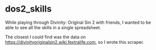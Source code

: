 # dos2_skills

While playing through Divinity: Original Sin 2 with friends, I wanted to be able to see all the skills in a single spreadsheet.

The closest I could find was the data on <https://divinityoriginalsin2.wiki.fextralife.com>, so I wrote this scraper.
